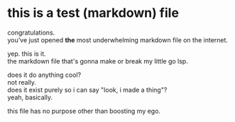 # this is a test (markdown) file

congratulations.  
you’ve just opened **the** most underwhelming markdown file on the internet.

yep. this is it.  
the markdown file that's gonna make or break my little go lsp.

does it do anything cool?  
not really.  
does it exist purely so i can say "look, i made a thing"?  
yeah, basically.

this file has no purpose other than boosting my ego.
